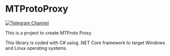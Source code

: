 # MTProtoProxy
[![Telegram Channel](https://img.shields.io/badge/Channel-Telegram-blue.svg)](https://t.me/MTProtoProxy)



This is a project to create MTProto Proxy

This library is coded with C# using .NET Core framework to target Windows and Linux operating systems.
